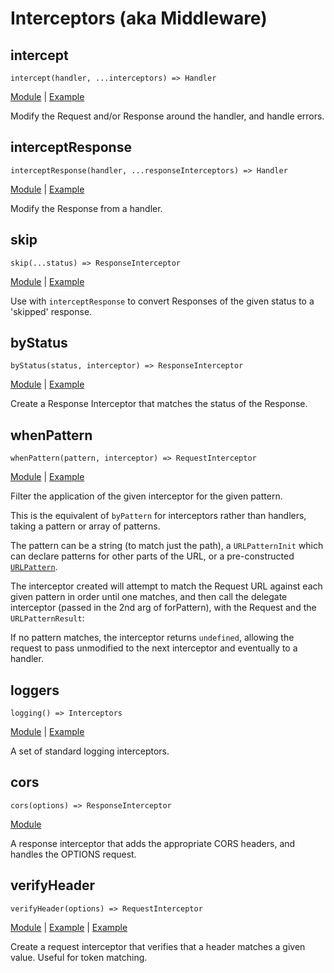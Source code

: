 # Interceptors (aka Middleware)

## intercept

`intercept(handler, ...interceptors) => Handler`

[Module](../lib/intercept.ts) | [Example](../examples/intercept_auth.ts)

Modify the Request and/or Response around the handler, and handle errors.

## interceptResponse

`interceptResponse(handler, ...responseInterceptors) => Handler`

[Module](../lib/intercept.ts) | [Example](../examples/intercept_response.ts)

Modify the Response from a handler.

## skip

`skip(...status) => ResponseInterceptor`

[Module](../lib/intercept.ts) | [Example](../examples/intercept_response.ts)

Use with `interceptResponse` to convert Responses of the given status to a
'skipped' response.

## byStatus

`byStatus(status, interceptor) => ResponseInterceptor`

[Module](../lib/interceptor/by_status.ts) |
[Example](../examples/intercept_response.ts)

Create a Response Interceptor that matches the status of the Response.

## whenPattern

`whenPattern(pattern, interceptor) => RequestInterceptor`

[Module](../lib/interceptor/when_pattern.ts) |
[Example](../examples/when_pattern.ts)

Filter the application of the given interceptor for the given pattern.

This is the equivalent of `byPattern` for interceptors rather than handlers,
taking a pattern or array of patterns.

The pattern can be a string (to match just the path), a `URLPatternInit` which
can declare patterns for other parts of the URL, or a pre-constructed
[`URLPattern`](https://developer.mozilla.org/en-US/docs/Web/API/URLPattern).

The interceptor created will attempt to match the Request URL against each given
pattern in order until one matches, and then call the delegate interceptor
(passed in the 2nd arg of forPattern), with the Request and the
`URLPatternResult`:

If no pattern matches, the interceptor returns `undefined`, allowing the request
to pass unmodified to the next interceptor and eventually to a handler.

## loggers

`logging() => Interceptors`

[Module](../lib/interceptor/logger.ts) | [Example](../examples/logging.ts)

A set of standard logging interceptors.

## cors

`cors(options) => ResponseInterceptor`

[Module](../lib/interceptor/cors.ts)

A response interceptor that adds the appropriate CORS headers, and handles the
OPTIONS request.

## verifyHeader

`verifyHeader(options) => RequestInterceptor`

[Module](../lib/interceptor/verify_header.ts) |
[Example](../examples/verify_header.ts) | [Example](../examples/when_pattern.ts)

Create a request interceptor that verifies that a header matches a given value.
Useful for token matching.
